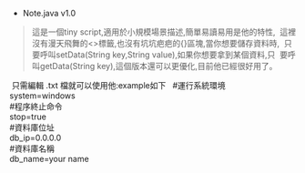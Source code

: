 
* Note.java v1.0
> 這是一個tiny script,適用於小規模場景描述,簡單易讀易用是他的特性,
  這裡沒有漫天飛舞的<>標籤,也沒有坑坑疤疤的{}區塊,當你想要儲存資料時,
  只要呼叫setData(String key,String value),如果你想要拿到某個資料,只
  要呼叫getData(String key),這個版本還可以更優化,目前他已經很好用了。  

  只需編輯 .txt 檔就可以使用他:example如下 
   
  #運行系統環境  
  system=windows  
  #程序終止命令  
  stop=true  
  #資料庫位址  
  db_ip=0.0.0.0  
  #資料庫名稱  
  db_name=your name  
